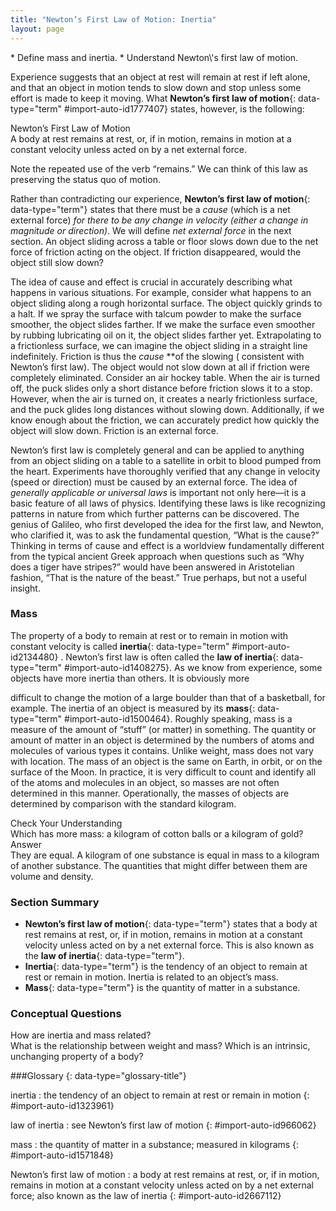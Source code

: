 ```yaml
---
title: "Newton’s First Law of Motion: Inertia"
layout: page
---
```



<div data-type="abstract" markdown="1">
* Define mass and inertia.
* Understand Newton\'s first law of motion.

</div>

Experience suggests that an object at rest will remain at rest if left alone,
and that an object in motion tends to slow down and stop unless some effort is
made to keep it moving. What **Newton’s first law of motion**{: data-type="term"
#import-auto-id1777407} states, however, is the following:

<div data-type="note" data-has-label="true" data-label="" markdown="1">
<div data-type="title">
Newton’s First Law of Motion
</div>
A body at rest remains at rest, or, if in motion, remains in motion at a constant velocity unless acted on by a net external force.

</div>

Note the repeated use of the verb “remains.” We can think of this law as
preserving the status quo of motion.

Rather than contradicting our experience, **Newton’s first law of motion**{:
data-type="term"} states that there must be a *cause* (which is a net external
force) *for there to be any change in velocity (either a change in magnitude or
direction)*. We will define *net external force* in the next section. An object
sliding across a table or floor slows down due to the net force of friction
acting on the object. If friction disappeared, would the object still slow down?

The idea of cause and effect is crucial in accurately describing what happens in
various situations. For example, consider what happens to an object sliding
along a rough horizontal surface. The object quickly grinds to a halt. If we
spray the surface with talcum powder to make the surface smoother, the object
slides farther. If we make the surface even smoother by rubbing lubricating oil
on it, the object slides farther yet. Extrapolating to a frictionless surface,
we can imagine the object sliding in a straight line indefinitely. Friction is
thus the *cause* **of the slowing (
consistent with Newton’s first law). The object would not slow down at all if
friction were completely eliminated. Consider an air hockey table. When the air
is turned off, the puck slides only a short distance before friction slows it to
a stop. However, when the air is turned on, it creates a nearly frictionless
surface, and the puck glides long distances without slowing down. Additionally,
if we know enough about the friction, we can accurately predict how quickly the
object will slow down. Friction is an external force.

Newton’s first law is completely general and can be applied to anything from an
object sliding on a table to a satellite in orbit to blood pumped from the
heart. Experiments have thoroughly verified that any change in velocity (speed
or direction) must be caused by an external force. The idea of *generally
applicable or universal laws* is important not only here—it is a basic feature
of all laws of physics. Identifying these laws is like recognizing patterns in
nature from which further patterns can be discovered. The genius of Galileo, who
first developed the idea for the first law, and Newton, who clarified it, was to
ask the fundamental question, “What is the cause?” Thinking in terms of cause
and effect is a worldview fundamentally different from the typical ancient Greek
approach when questions such as “Why does a tiger have stripes?” would have been
answered in Aristotelian fashion, “That is the nature of the beast.” True
perhaps, but not a useful insight.

### Mass

The property of a body to remain at rest or to remain in motion with constant
velocity is called **inertia**{: data-type="term" #import-auto-id2134480} .
Newton’s first law is often called the **law of inertia**{: data-type="term"
#import-auto-id1408275}. As we know from experience, some objects have more
inertia than others. It is obviously more

difficult to change the motion of a large boulder than that of a basketball, for
example. The inertia of an object is measured by its **mass**{: data-type="term"
#import-auto-id1500464}. Roughly speaking, mass is a measure of the amount of
“stuff” (or matter) in something. The quantity or amount of matter in an object
is determined by the numbers of atoms and molecules of various types it
contains. Unlike weight, mass does not vary with location. The mass of an object
is the same on Earth, in orbit, or on the surface of the Moon. In practice, it
is very difficult to count and identify all of the atoms and molecules in an
object, so masses are not often determined in this manner. Operationally, the
masses of objects are determined by comparison with the standard kilogram.

<div data-type="exercise" data-element-type="check-understanding" data-label="">
<div data-type="title">
Check Your Understanding
</div>
<div data-type="problem" markdown="1">
Which has more mass: a kilogram of cotton balls or a kilogram of gold?

</div>
<div data-type="solution" markdown="1">
<div data-type="title">
Answer
</div>
They are equal. A kilogram of one substance is equal in mass to a kilogram of another substance. The quantities that might differ between them are volume and density.

</div>
</div>

### Section Summary

* **Newton’s first law of motion**{: data-type="term"} states that a body at
  rest remains at rest, or, if in motion, remains in motion at a constant
  velocity unless acted on by a net external force. This is also known as the 
  **law of inertia**{: data-type="term"}.
* **Inertia**{: data-type="term"} is the tendency of an object to remain at
  rest or remain in motion. Inertia is related to an object’s mass.
* **Mass**{: data-type="term"} is the quantity of matter in a substance.

### Conceptual Questions

<div data-type="exercise" data-element-type="conceptual-questions">
<div data-type="problem" markdown="1">
How are inertia and mass related?

</div>
</div>

<div data-type="exercise" data-element-type="conceptual-questions">
<div data-type="problem" markdown="1">
What is the relationship between weight and mass? Which is an intrinsic, unchanging property of a body?

</div>
</div>

<div data-type="glossary" markdown="1">

###Glossary
{: data-type="glossary-title"}

inertia
: the tendency of an object to remain at rest or remain in motion 
{: #import-auto-id1323961}

law of inertia
: see Newton’s first law of motion
{: #import-auto-id966062}

mass
: the quantity of matter in a substance; measured in kilograms 
{: #import-auto-id1571848}

Newton’s first law of motion
: a body at rest remains at rest, or, if in motion, remains in motion at a
constant velocity unless acted on by a net external force; also known as the law
of inertia
{: #import-auto-id2667112}

</div>
